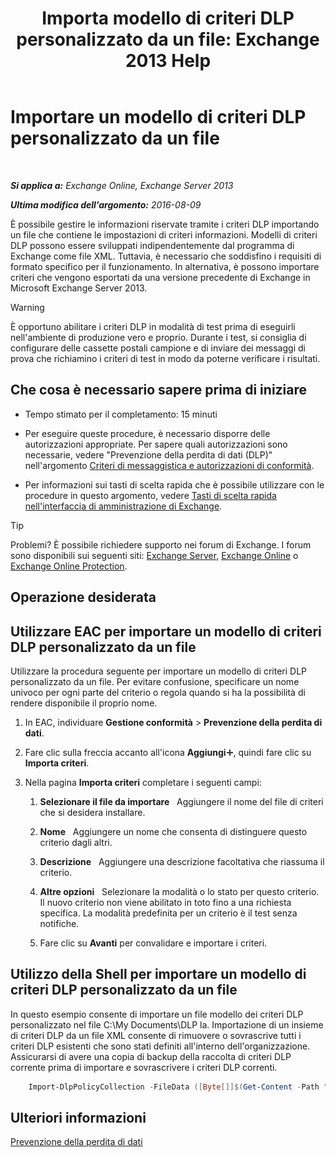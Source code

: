 ﻿---
title: 'Importa modello di criteri DLP personalizzato da un file: Exchange 2013 Help'
TOCTitle: Importare un modello di criteri DLP personalizzato da un file
ms:assetid: 83f49dbd-f9b1-498e-b548-1529c5e1ccdb
ms:mtpsurl: https://technet.microsoft.com/it-it/library/JJ150531(v=EXCHG.150)
ms:contentKeyID: 50479838
ms.date: 05/22/2018
mtps_version: v=EXCHG.150
ms.translationtype: MT
---

# Importare un modello di criteri DLP personalizzato da un file

 

_**Si applica a:** Exchange Online, Exchange Server 2013_

_**Ultima modifica dell'argomento:** 2016-08-09_

È possibile gestire le informazioni riservate tramite i criteri DLP importando un file che contiene le impostazioni di criteri informazioni. Modelli di criteri DLP possono essere sviluppati indipendentemente dal programma di Exchange come file XML. Tuttavia, è necessario che soddisfino i requisiti di formato specifico per il funzionamento. In alternativa, è possono importare criteri che vengono esportati da una versione precedente di Exchange in Microsoft Exchange Server 2013.


> [!WARNING]
> È opportuno abilitare i criteri DLP in modalità di test prima di eseguirli nell'ambiente di produzione vero e proprio. Durante i test, si consiglia di configurare delle cassette postali campione e di inviare dei messaggi di prova che richiamino i criteri di test in modo da poterne verificare i risultati.



## Che cosa è necessario sapere prima di iniziare

  - Tempo stimato per il completamento: 15 minuti

  - Per eseguire queste procedure, è necessario disporre delle autorizzazioni appropriate. Per sapere quali autorizzazioni sono necessarie, vedere "Prevenzione della perdita di dati (DLP)" nell'argomento [Criteri di messaggistica e autorizzazioni di conformità](messaging-policy-and-compliance-permissions-exchange-2013-help.md).

  - Per informazioni sui tasti di scelta rapida che è possibile utilizzare con le procedure in questo argomento, vedere [Tasti di scelta rapida nell'interfaccia di amministrazione di Exchange](keyboard-shortcuts-in-the-exchange-admin-center-exchange-online-protection-help.md).


> [!TIP]
> Problemi? È possibile richiedere supporto nei forum di Exchange. I forum sono disponibili sui seguenti siti: <A href="https://go.microsoft.com/fwlink/p/?linkid=60612">Exchange Server</A>, <A href="https://go.microsoft.com/fwlink/p/?linkid=267542">Exchange Online</A> o <A href="https://go.microsoft.com/fwlink/p/?linkid=285351">Exchange Online Protection</A>.



## Operazione desiderata

## Utilizzare EAC per importare un modello di criteri DLP personalizzato da un file

Utilizzare la procedura seguente per importare un modello di criteri DLP personalizzato da un file. Per evitare confusione, specificare un nome univoco per ogni parte del criterio o regola quando si ha la possibilità di rendere disponibile il proprio nome.

1.  In EAC, individuare **Gestione conformità** \> **Prevenzione della perdita di dati**.

2.  Fare clic sulla freccia accanto all'icona **Aggiungi**![Icona Aggiungi](images/JJ218640.c1e75329-d6d7-4073-a27d-498590bbb558(EXCHG.150).gif "Icona Aggiungi"), quindi fare clic su **Importa criteri**.

3.  Nella pagina **Importa criteri** completare i seguenti campi:
    
    1.  **Selezionare il file da importare**   Aggiungere il nome del file di criteri che si desidera installare.
    
    2.  **Nome**   Aggiungere un nome che consenta di distinguere questo criterio dagli altri.
    
    3.  **Descrizione**   Aggiungere una descrizione facoltativa che riassuma il criterio.
    
    4.  **Altre opzioni**   Selezionare la modalità o lo stato per questo criterio. Il nuovo criterio non viene abilitato in toto fino a una richiesta specifica. La modalità predefinita per un criterio è il test senza notifiche.
    
    5.  Fare clic su **Avanti** per convalidare e importare i criteri.

## Utilizzo della Shell per importare un modello di criteri DLP personalizzato da un file

In questo esempio consente di importare un file modello dei criteri DLP personalizzato nel file C:\\My Documents\\DLP la. Importazione di un insieme di criteri DLP da un file XML consente di rimuovere o sovrascrive tutti i criteri DLP esistenti che sono stati definiti all'interno dell'organizzazione. Assicurarsi di avere una copia di backup della raccolta di criteri DLP corrente prima di importare e sovrascrivere i criteri DLP correnti.
```powershell
    Import-DlpPolicyCollection -FileData ([Byte[]]$(Get-Content -Path " C:\My Documents\DLP Backup.xml " -Encoding Byte -ReadCount 0))
```

## Ulteriori informazioni

[Prevenzione della perdita di dati](https://docs.microsoft.com/it-it/exchange/security-and-compliance/data-loss-prevention/data-loss-prevention)

